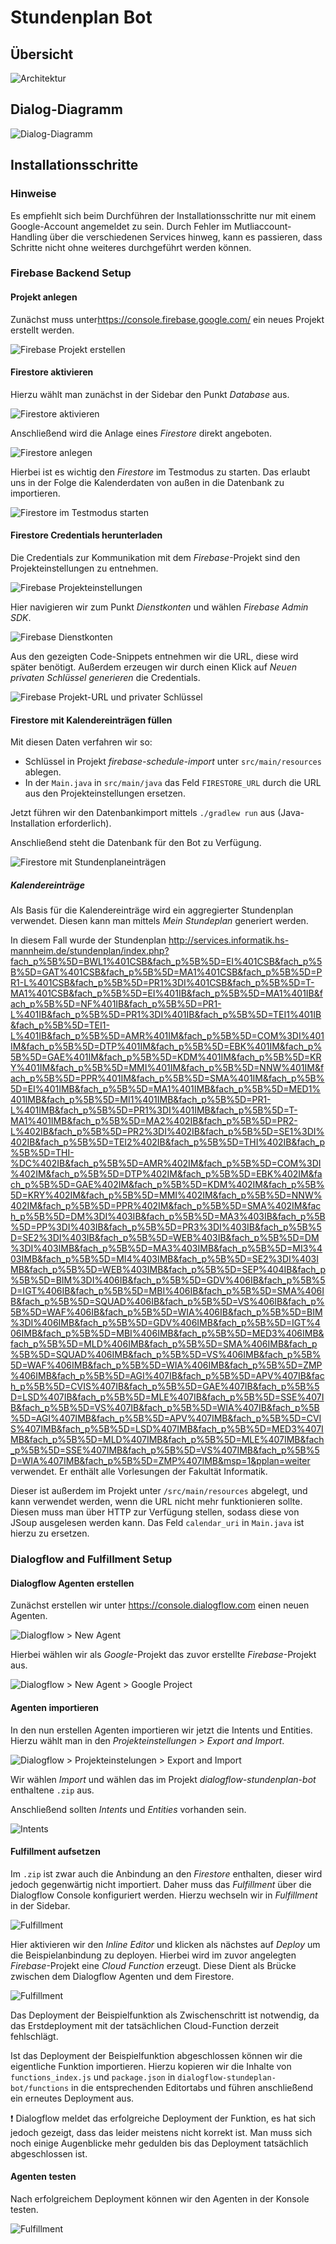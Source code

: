 # Stundenplan Bot

## Übersicht

![Architektur](documentation/pics/architektur.png)

## Dialog-Diagramm

![Dialog-Diagramm](documentation/pics/StundenplanV7.png)

## Installationsschritte

### Hinweise

Es empfiehlt sich beim Durchführen der Installationsschritte nur mit einem Google-Account angemeldet zu sein. Durch Fehler im Mutliaccount-Handling über die verschiedenen Services hinweg, kann es passieren, dass Schritte nicht ohne weiteres durchgeführt werden können.

### Firebase Backend Setup

#### Projekt anlegen

Zunächst muss unter<https://console.firebase.google.com/> ein neues Projekt erstellt werden.

![Firebase Projekt erstellen](documentation/pics/firebase-projekt-anlegen.png)

#### Firestore aktivieren

Hierzu wählt man zunächst in der Sidebar den Punkt _Database_ aus.

![Firestore aktivieren](documentation/pics/firebase-sidebar-database.png)

Anschließend wird die Anlage eines _Firestore_ direkt angeboten.

![Firestore anlegen](documentation/pics/firebase-database-anlegen.png)

Hierbei ist es wichtig den _Firestore_ im Testmodus zu starten. Das erlaubt uns in der Folge die Kalenderdaten von außen in die Datenbank zu importieren.

![Firestore im Testmodus starten](documentation/pics/firebase-database-anlegen-testmodus.png)

#### Firestore Credentials herunterladen

Die Credentials zur Kommunikation mit dem _Firebase_-Projekt sind den Projekteinstellungen zu entnehmen.

![Firebase Projekteinstellungen](documentation/pics/firebase-sidebar-projekteinstellungen.png)

Hier navigieren wir zum Punkt _Dienstkonten_ und wählen _Firebase Admin SDK_.

![Firebase Dienstkonten](documentation/pics/firebase-sidebar-projekteinstellungen-dienstkonten.png)

Aus den gezeigten Code-Snippets entnehmen wir die URL, diese wird später benötigt. Außerdem erzeugen wir durch einen Klick auf _Neuen privaten Schlüssel generieren_ die Credentials.

![Firebase Projekt-URL und privater Schlüssel](documentation/pics/firebase-sidebar-projekteinstellungen-dienstkonten-snippet.png)

#### Firestore mit Kalendereinträgen füllen

Mit diesen Daten verfahren wir so:

* Schlüssel in Projekt _firebase-schedule-import_ unter `src/main/resources` ablegen.
* In der `Main.java` in `src/main/java` das Feld `FIRESTORE_URL` durch die URL aus den Projekteinstellungen ersetzen.

Jetzt führen wir den Datenbankimport mittels `./gradlew run` aus (Java-Installation erforderlich).

Anschließend steht die Datenbank für den Bot zu Verfügung.

![Firestore mit Stundenplaneinträgen](documentation/pics/firebase-database.png)

##### Kalendereinträge

Als Basis für die Kalendereinträge wird ein aggregierter Stundenplan verwendet. Diesen kann man mittels _Mein Stundeplan_ generiert werden.

In diesem Fall wurde der Stundenplan <http://services.informatik.hs-mannheim.de/stundenplan/index.php?fach_p%5B%5D=BWL1%401CSB&fach_p%5B%5D=EI%401CSB&fach_p%5B%5D=GAT%401CSB&fach_p%5B%5D=MA1%401CSB&fach_p%5B%5D=PR1-L%401CSB&fach_p%5B%5D=PR1%3DI%401CSB&fach_p%5B%5D=T-MA1%401CSB&fach_p%5B%5D=EI%401IB&fach_p%5B%5D=MA1%401IB&fach_p%5B%5D=NF%401IB&fach_p%5B%5D=PR1-L%401IB&fach_p%5B%5D=PR1%3DI%401IB&fach_p%5B%5D=TEI1%401IB&fach_p%5B%5D=TEI1-L%401IB&fach_p%5B%5D=AMR%401IM&fach_p%5B%5D=COM%3DI%401IM&fach_p%5B%5D=DTP%401IM&fach_p%5B%5D=EBK%401IM&fach_p%5B%5D=GAE%401IM&fach_p%5B%5D=KDM%401IM&fach_p%5B%5D=KRY%401IM&fach_p%5B%5D=MMI%401IM&fach_p%5B%5D=NNW%401IM&fach_p%5B%5D=PPR%401IM&fach_p%5B%5D=SMA%401IM&fach_p%5B%5D=EI%401IMB&fach_p%5B%5D=MA1%401IMB&fach_p%5B%5D=MED1%401IMB&fach_p%5B%5D=MI1%401IMB&fach_p%5B%5D=PR1-L%401IMB&fach_p%5B%5D=PR1%3DI%401IMB&fach_p%5B%5D=T-MA1%401IMB&fach_p%5B%5D=MA2%402IB&fach_p%5B%5D=PR2-L%402IB&fach_p%5B%5D=PR2%3DI%402IB&fach_p%5B%5D=SE1%3DI%402IB&fach_p%5B%5D=TEI2%402IB&fach_p%5B%5D=THI%402IB&fach_p%5B%5D=THI-%DC%402IB&fach_p%5B%5D=AMR%402IM&fach_p%5B%5D=COM%3DI%402IM&fach_p%5B%5D=DTP%402IM&fach_p%5B%5D=EBK%402IM&fach_p%5B%5D=GAE%402IM&fach_p%5B%5D=KDM%402IM&fach_p%5B%5D=KRY%402IM&fach_p%5B%5D=MMI%402IM&fach_p%5B%5D=NNW%402IM&fach_p%5B%5D=PPR%402IM&fach_p%5B%5D=SMA%402IM&fach_p%5B%5D=DM%3DI%403IB&fach_p%5B%5D=MA3%403IB&fach_p%5B%5D=PP%3DI%403IB&fach_p%5B%5D=PR3%3DI%403IB&fach_p%5B%5D=SE2%3DI%403IB&fach_p%5B%5D=WEB%403IB&fach_p%5B%5D=DM%3DI%403IMB&fach_p%5B%5D=MA3%403IMB&fach_p%5B%5D=MI3%403IMB&fach_p%5B%5D=MI4%403IMB&fach_p%5B%5D=SE2%3DI%403IMB&fach_p%5B%5D=WEB%403IMB&fach_p%5B%5D=SEP%404IB&fach_p%5B%5D=BIM%3DI%406IB&fach_p%5B%5D=GDV%406IB&fach_p%5B%5D=IGT%406IB&fach_p%5B%5D=MBI%406IB&fach_p%5B%5D=SMA%406IB&fach_p%5B%5D=SQUAD%406IB&fach_p%5B%5D=VS%406IB&fach_p%5B%5D=WAF%406IB&fach_p%5B%5D=WIA%406IB&fach_p%5B%5D=BIM%3DI%406IMB&fach_p%5B%5D=GDV%406IMB&fach_p%5B%5D=IGT%406IMB&fach_p%5B%5D=MBI%406IMB&fach_p%5B%5D=MED3%406IMB&fach_p%5B%5D=MLD%406IMB&fach_p%5B%5D=SMA%406IMB&fach_p%5B%5D=SQUAD%406IMB&fach_p%5B%5D=VS%406IMB&fach_p%5B%5D=WAF%406IMB&fach_p%5B%5D=WIA%406IMB&fach_p%5B%5D=ZMP%406IMB&fach_p%5B%5D=AGI%407IB&fach_p%5B%5D=APV%407IB&fach_p%5B%5D=CVIS%407IB&fach_p%5B%5D=GAE%407IB&fach_p%5B%5D=LSD%407IB&fach_p%5B%5D=MLE%407IB&fach_p%5B%5D=SSE%407IB&fach_p%5B%5D=VS%407IB&fach_p%5B%5D=WIA%407IB&fach_p%5B%5D=AGI%407IMB&fach_p%5B%5D=APV%407IMB&fach_p%5B%5D=CVIS%407IMB&fach_p%5B%5D=LSD%407IMB&fach_p%5B%5D=MED3%407IMB&fach_p%5B%5D=MLD%407IMB&fach_p%5B%5D=MLE%407IMB&fach_p%5B%5D=SSE%407IMB&fach_p%5B%5D=VS%407IMB&fach_p%5B%5D=WIA%407IMB&fach_p%5B%5D=ZMP%407IMB&msp=1&pplan=weiter> verwendet. Er enthält alle Vorlesungen der Fakultät Informatik.

Dieser ist außerdem im Projekt unter `/src/main/resources` abgelegt, und kann verwendet werden, wenn die URL nicht mehr funktionieren sollte. Diesen muss man über HTTP zur Verfügung stellen, sodass diese von JSoup ausgelesen werden kann. Das Feld `calendar_uri` in `Main.java` ist hierzu zu ersetzen.

### Dialogflow and Fulfillment Setup

#### Dialogflow Agenten erstellen

Zunächst erstellen wir unter <https://console.dialogflow.com> einen neuen Agenten.

![Dialogflow > New Agent](documentation/pics/dialogflow-agent-new.png)

Hierbei wählen wir als _Google_-Projekt das zuvor erstellte _Firebase_-Projekt aus.

![Dialogflow > New Agent > Google Project](documentation/pics/dialogflow-agent-new-2.png)

#### Agenten importieren

In den nun erstellen Agenten importieren wir jetzt die Intents und Entities. Hierzu wählt man in den _Projekteinstellungen > Export and Import_.

![Dialogflow > Projekteinstelungen > Export and Import](documentation/pics/dialogflow-settings-import.png)

Wir wählen _Import_ und wählen das im Projekt _dialogflow-stundenplan-bot_ enthaltene `.zip` aus.

Anschließend sollten _Intents_ und _Entities_ vorhanden sein.

![Intents](documentation/pics/bot-intents.png)

#### Fulfillment aufsetzen

Im `.zip` ist zwar auch die Anbindung an den _Firestore_ enthalten, dieser wird jedoch gegenwärtig nicht importiert. Daher muss das _Fulfillment_ über die Dialogflow Console konfiguriert werden. Hierzu wechseln wir in _Fulfillment_ in der Sidebar.

![Fulfillment](documentation/pics/bot-sidebar-fulfillment.png)

Hier aktivieren wir den _Inline Editor_ und klicken als nächstes auf _Deploy_ um die Beispielanbindung zu deployen. Hierbei wird im zuvor angelegten _Firebase_-Projekt eine _Cloud Function_ erzeugt. Diese Dient als Brücke zwischen dem Dialogflow Agenten und dem Firestore.

![Fulfillment](documentation/pics/bot-inline-editor.png)

Das Deployment der Beispielfunktion als Zwischenschritt ist notwendig, da das Erstdeployment mit der tatsächlichen Cloud-Function derzeit fehlschlägt.

Ist das Deployment der Beispielfunktion abgeschlossen können wir die eigentliche Funktion importieren. Hierzu kopieren wir die Inhalte von `functions_index.js` und `package.json` in `dialogflow-stundeplan-bot/functions` in die entsprechenden Editortabs und führen anschließend ein erneutes Deployment aus.

:exclamation: Dialogflow meldet das erfolgreiche Deployment der Funktion, es hat sich jedoch gezeigt, dass das leider meistens nicht korrekt ist. Man muss sich noch einige Augenblicke mehr gedulden bis das Deployment tatsächlich abgeschlossen ist.

#### Agenten testen

Nach erfolgreichem Deployment können wir den Agenten in der Konsole testen.

![Fulfillment](documentation/pics/dialogflow-agent-test.png)